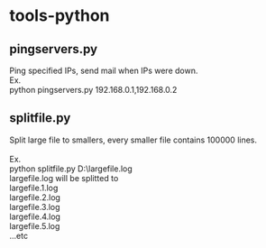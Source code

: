 # tools-python
## pingservers.py
Ping specified IPs, send mail when IPs were down.<br />
Ex. <br />
python pingservers.py 192.168.0.1,192.168.0.2 <br/>
## splitfile.py
Split large file to smallers, every smaller file contains 100000 lines.<br /><br />
Ex. <br />
python splitfile.py D:\largefile.log<br />
largefile.log will be splitted to<br />
largefile.1.log<br />
largefile.2.log<br />
largefile.3.log<br />
largefile.4.log<br />
largefile.5.log<br />
...etc<br />
